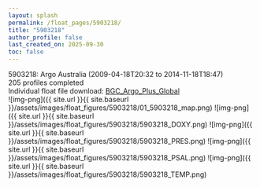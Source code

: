```yaml
---
layout: splash
permalink: /float_pages/5903218/
title: "5903218"
author_profile: false
last_created_on: 2025-09-30
toc: false
---
```

 
5903218: Argo Australia (2009-04-18T20:32 to 2014-11-18T18:47)\
205 profiles completed\
Individual float file download: [BGC_Argo_Plus_Global](https://ftp.soest.hawaii.edu/bgc_argo_plus/Individual_Floats/outliers_removed/5903218_Sprof_processed.nc)\
![img-png]({{ site.url }}{{ site.baseurl }}/assets/images/float_figures/5903218/01_5903218_map.png)
![img-png]({{ site.url }}{{ site.baseurl }}/assets/images/float_figures/5903218/5903218_DOXY.png)
![img-png]({{ site.url }}{{ site.baseurl }}/assets/images/float_figures/5903218/5903218_PRES.png)
![img-png]({{ site.url }}{{ site.baseurl }}/assets/images/float_figures/5903218/5903218_PSAL.png)
![img-png]({{ site.url }}{{ site.baseurl }}/assets/images/float_figures/5903218/5903218_TEMP.png)
